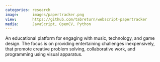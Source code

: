 ```yaml
---
categories: research
image:      images/papertracker.png
view:       https://github.com/tabreturn/webscript-papertracker
media:      JavaScript, OpenCV, Python
---
```

An educational platform for engaging with music, technology, and game design.
The focus is on providing entertaining challenges inexpensively, that promote
creative problem solving, collaborative work, and programming using visual
apparatus.
